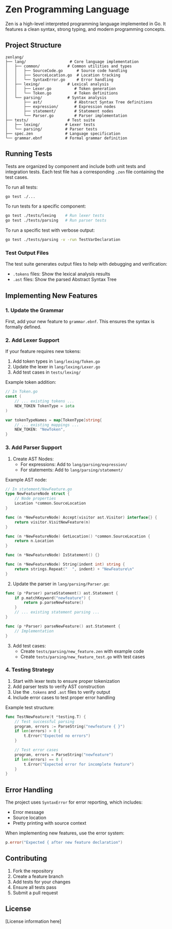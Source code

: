 # Zen Programming Language

Zen is a high-level interpreted programming language implemented in Go. It features a clean syntax, strong typing, and modern programming concepts.

## Project Structure

```
zenlang/
├── lang/                   # Core language implementation
│   ├── common/            # Common utilities and types
│   │   ├── SourceCode.go      # Source code handling
│   │   ├── SourceLocation.go  # Location tracking
│   │   └── SyntaxError.go     # Error handling
│   ├── lexing/            # Lexical analysis
│   │   ├── Lexer.go          # Token generation
│   │   └── Token.go          # Token definitions
│   └── parsing/           # Syntax analysis
│       ├── ast/              # Abstract Syntax Tree definitions
│       ├── expression/       # Expression nodes
│       ├── statement/        # Statement nodes
│       └── Parser.go         # Parser implementation
├── tests/                 # Test suite
│   ├── lexing/           # Lexer tests
│   └── parsing/          # Parser tests
├── spec.zen              # Language specification
└── grammar.ebnf          # Formal grammar definition
```

## Running Tests

Tests are organized by component and include both unit tests and integration tests. Each test file has a corresponding `.zen` file containing the test cases.

To run all tests:
```bash
go test ./...
```

To run tests for a specific component:
```bash
go test ./tests/lexing    # Run lexer tests
go test ./tests/parsing   # Run parser tests
```

To run a specific test with verbose output:
```bash
go test ./tests/parsing -v -run TestVarDeclaration
```

### Test Output Files

The test suite generates output files to help with debugging and verification:
- `.tokens` files: Show the lexical analysis results
- `.ast` files: Show the parsed Abstract Syntax Tree

## Implementing New Features

### 1. Update the Grammar
First, add your new feature to `grammar.ebnf`. This ensures the syntax is formally defined.

### 2. Add Lexer Support
If your feature requires new tokens:
1. Add token types in `lang/lexing/Token.go`
2. Update the lexer in `lang/lexing/Lexer.go`
3. Add test cases in `tests/lexing/`

Example token addition:
```go
// In Token.go
const (
    // ... existing tokens ...
    NEW_TOKEN TokenType = iota
)

var tokenTypeNames = map[TokenType]string{
    // ... existing mappings ...
    NEW_TOKEN: "NewToken",
}
```

### 3. Add Parser Support

1. Create AST Nodes:
   - For expressions: Add to `lang/parsing/expression/`
   - For statements: Add to `lang/parsing/statement/`

Example AST node:
```go
// In statement/NewFeature.go
type NewFeatureNode struct {
    // Node properties
    Location *common.SourceLocation
}

func (n *NewFeatureNode) Accept(visitor ast.Visitor) interface{} {
    return visitor.VisitNewFeature(n)
}

func (n *NewFeatureNode) GetLocation() *common.SourceLocation {
    return n.Location
}

func (n *NewFeatureNode) IsStatement() {}

func (n *NewFeatureNode) String(indent int) string {
    return strings.Repeat("  ", indent) + "NewFeature\n"
}
```

2. Update the parser in `lang/parsing/Parser.go`:
```go
func (p *Parser) parseStatement() ast.Statement {
    if p.matchKeyword("newfeature") {
        return p.parseNewFeature()
    }
    // ... existing statement parsing ...
}

func (p *Parser) parseNewFeature() ast.Statement {
    // Implementation
}
```

3. Add test cases:
   - Create `tests/parsing/new_feature.zen` with example code
   - Create `tests/parsing/new_feature_test.go` with test cases

### 4. Testing Strategy

1. Start with lexer tests to ensure proper tokenization
2. Add parser tests to verify AST construction
3. Use the `.tokens` and `.ast` files to verify output
4. Include error cases to test proper error handling

Example test structure:
```go
func TestNewFeature(t *testing.T) {
    // Test successful parsing
    program, errors := ParseString("newfeature { }")
    if len(errors) > 0 {
        t.Error("Expected no errors")
    }

    // Test error cases
    program, errors = ParseString("newfeature")
    if len(errors) == 0 {
        t.Error("Expected error for incomplete feature")
    }
}
```

## Error Handling

The project uses `SyntaxError` for error reporting, which includes:
- Error message
- Source location
- Pretty printing with source context

When implementing new features, use the error system:
```go
p.error("Expected { after new feature declaration")
```

## Contributing

1. Fork the repository
2. Create a feature branch
3. Add tests for your changes
4. Ensure all tests pass
5. Submit a pull request

## License

[License information here]
